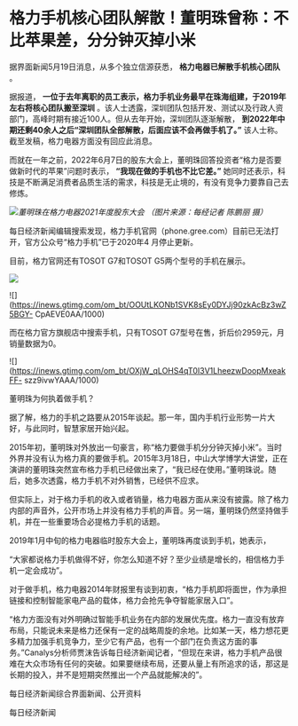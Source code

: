 # 格力手机核心团队解散！董明珠曾称：不比苹果差，分分钟灭掉小米

据界面新闻5月19日消息，从多个独立信源获悉， **格力电器已解散手机核心团队** 。

据报道， **一位于去年离职的员工表示，格力手机业务最早在珠海组建，于2019年左右将核心团队搬至深圳**
。该人士透露，深圳团队包括开发、测试以及行政人资部门，高峰时期有接近100人。但从去年开始，深圳团队逐渐解散，
**到2022年中期还剩40余人之后“深圳团队全部解散，后面应该不会再做手机了。”** 该人士称。截至发稿，格力电器方面没有回应此消息。

而就在一年之前，2022年6月7日的股东大会上，董明珠回答投资者“格力是否要做新时代的苹果”问题时表示， **“我现在做的手机也不比它差。”**
她同时还表示，科技是不断满足消费者品质生活的需求，科技是无止境的，有没有竞争力要靠自己去修炼。

![](https://inews.gtimg.com/om_bt/OfsCZMlPyWafq_Pf3Td71fCW11LJODFZFpmMMUri8crCAAA/1000)_董明珠在格力电器2021年度股东大会
（图片来源：每经记者 陈鹏丽 摄）_

每日经济新闻编辑搜索发现，格力手机官网（phone.gree.com）目前已无法打开，官方公众号“格力手机”已于2020年4 月停止更新。

目前，格力官网还有TOSOT G7和TOSOT G5两个型号的手机在展示。

![](https://inews.gtimg.com/om_bt/ODi1gC7qTwwSpNFn6J-eaiuv0MsBhnFMjU8VlYLhegi60AA/1000)

![](https://inews.gtimg.com/om_bt/OOUtLKONb1SVK8sEy0DYJj90zkAcBz3wZ5BGY-
CpAEVE0AA/1000)

而在格力官方旗舰店中搜索手机，只有TOSOT G7型号在售，折后价2959元，月销量数据为0。

![](https://inews.gtimg.com/om_bt/OXjW_qLOHS4qT0I3V1LheezwDoopMxeakFF-
szz9ivwYAAA/1000)

董明珠为何执着做手机？

据了解，格力的手机之路要从2015年谈起。那一年，国内手机行业形势一片大好，与此同时，智慧家居开始兴起。

2015年初，董明珠对外放出一句豪言，称“格力要做手机分分钟灭掉小米”。当时外界并没有认为格力真的要做手机。2015年3月18日，中山大学博学大讲堂，正在演讲的董明珠突然宣布格力手机已经做出来了，“我已经在使用。”董明珠说。随后，她多次透露，格力手机不对外销售，已经供不应求。

但实际上，对于格力手机的收入或者销量，格力电器方面从来没有披露。除了格力内部的声音外，公开市场上并没有格力手机的声音。另一端，董明珠仍然坚持做手机，并在一些重要场合必提格力手机的话题。

2019年1月中旬的格力电器临时股东大会上，董明珠再度谈到手机，她表示，

“大家都说格力手机做得不好，你怎么知道不好？至少业绩是增长的，相信格力手机一定会成功”。

对于做手机，格力电器2014年财报里有谈到初衷，“格力手机即将面世，作为承担链接和控制智能家电产品的载体，格力会抢先争夺智能家居入口”。

“格力方面没有对外明确过智能手机业务在内部的发展优先度。格力一直没有放弃布局，只能说未来是格力还保有一定的战略周旋的余地。比如某一天，格力想花更多精力加强手机竞争力，至少它有产品，也有一个部门在负责这方面的事务。”Canalys分析师贾沫告诉每日经济新闻记者，“但现在来讲，格力手机产品很难在大众市场有任何的突破。如果要继续布局，还要从量上有所追求的话，那这是长期的投入，并不是短期突然推出一个产品就能解决的”。

每日经济新闻综合界面新闻、公开资料

每日经济新闻

